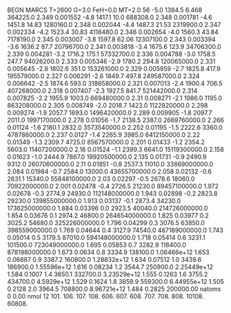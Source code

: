 BEGN
MARCS T=2600 G=3.0 FeH=0.0 MT=2.0
                  56
-5.0 1384.5 6.468 364225.0 2.349 0.001552 
-4.8 1417.1 10.0 688308.0 2.348 0.001781 
-4.6 1451.8 14.83 1280160.0 2.348 0.002044 
-4.4 1487.3 21.53 2319900.0 2.347 0.002334 
-4.2 1523.4 30.83 4118480.0 2.346 0.002654 
-4.0 1560.3 43.84 7178190.0 2.345 0.003007 
-3.8 1597.8 62.06 12307100.0 2.343 0.003394 
-3.6 1636.2 87.7 20796700.0 2.341 0.003818 
-3.4 1675.6 123.9 34706300.0 2.339 0.004281 
-3.2 1716.2 175.1 57332700.0 2.336 0.004788 
-3.0 1758.5 247.7 94026200.0 2.333 0.005346 
-2.9 1780.2 294.8 120065000.0 2.331 0.005645 
-2.8 1802.6 351.0 153261000.0 2.329 0.005959 
-2.7 1825.8 417.9 195579000.0 2.327 0.006291 
-2.6 1849.7 497.8 249587000.0 2.324 0.006642 
-2.5 1874.6 593.0 318658000.0 2.321 0.007013 
-2.4 1900.4 706.5 407268000.0 2.318 0.007407 
-2.3 1927.5 841.7 521442000.0 2.314 0.007825 
-2.2 1955.9 1003.0 669480000.0 2.31 0.008271 
-2.1 1986.0 1195.0 863208000.0 2.305 0.008749 
-2.0 2018.7 1423.0 1122820000.0 2.298 0.009274 
-1.9 2057.7 1693.0 1496420000.0 2.289 0.009905 
-1.8 2097.7 2011.0 1997170000.0 2.278 0.01056 
-1.7 2138.5 2387.0 2669760000.0 2.266 0.01124 
-1.6 2180.1 2832.0 3573540000.0 2.252 0.01195 
-1.5 2222.6 3360.0 4787860000.0 2.237 0.0127 
-1.4 2265.9 3985.0 6412150000.0 2.22 0.01349 
-1.3 2309.7 4725.0 8567570000.0 2.201 0.01433 
-1.2 2354.2 5603.0 11407200000.0 2.18 0.01524 
-1.1 2399.3 6641.0 15119300000.0 2.158 0.01623 
-1.0 2444.9 7867.0 19920500000.0 2.135 0.01731 
-0.9 2490.9 9312.0 26070600000.0 2.11 0.01851 
-0.8 2537.3 11010.0 33869000000.0 2.084 0.01984 
-0.7 2584.0 13000.0 43655700000.0 2.058 0.02132 
-0.6 2631.1 15340.0 55848100000.0 2.03 0.02297 
-0.5 2678.6 18060.0 70922000000.0 2.001 0.02478 
-0.4 2726.5 21230.0 89457100000.0 1.972 0.02678 
-0.3 2774.9 24930.0 112148000000.0 1.943 0.02898 
-0.2 2823.8 29230.0 139855000000.0 1.913 0.03137 
-0.1 2873.4 34230.0 173625000000.0 1.884 0.03396 
0.0 2923.5 40040.0 214726000000.0 1.854 0.03676 
0.1 2974.2 46800.0 264654000000.0 1.825 0.03977 
0.2 3025.2 54680.0 325226000000.0 1.796 0.04299 
0.3 3076.5 63850.0 398559000000.0 1.769 0.04644 
0.4 3127.9 74540.0 487189000000.0 1.743 0.05014 
0.5 3179.5 87010.0 594148000000.0 1.718 0.05414 
0.6 3231.1 101500.0 723049000000.0 1.695 0.05853 
0.7 3282.9 118400.0 878198000000.0 1.673 0.0634 
0.8 3334.9 138100.0 1.06466e+12 1.653 0.06887 
0.9 3387.2 160800.0 1.28832e+12 1.634 0.07512 
1.0 3439.6 186900.0 1.55596e+12 1.616 0.08234 
1.2 3544.7 250900.0 2.25449e+12 1.584 0.1007 
1.4 3650.1 332700.0 3.23529e+12 1.555 0.1263 
1.6 3755.2 434700.0 4.5929e+12 1.529 0.1624 
1.8 3859.9 559300.0 6.44955e+12 1.505 0.2128 
2.0 3964.5 708800.0 8.96721e+12 1.484 0.2825 
200000.00
natoms              0      0.00
nmol          12
          101.         106.       107.      108.         606.        607.        608.
          707.         708.       808.    10108.       60808.
